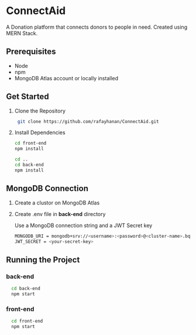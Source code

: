 # ConnectAid
A Donation platform that connects donors to people in need. Created using MERN Stack.

## Prerequisites

  - Node
  - npm
  - MongoDB Atlas account or locally installed 

## Get Started

1. Clone the Repository

   ```sh
    git clone https://github.com/rafayhanan/ConnectAid.git
    ```

2. Install Dependencies
   
    ```sh
    cd front-end
    npm install
    ```

    ```sh
    cd ..
    cd back-end
    npm install
    ```
    
## MongoDB Connection

1. Create a clustor on MongoDB Atlas

2. Create .env file in **back-end** directory

    Use a MongoDB connection string and a JWT Secret key
   
    ```sh
    MONGODB_URI = mongodb+srv://<username>:<password>@<cluster-name>.bqydw.mongodb.net/?retryWrites=true&w=majority&appName=<clustor-name>
    JWT_SECRET = <your-secret-key>
    ```

## Running the Project

### back-end

  ```sh
    cd back-end
    npm start
  ```
### front-end

  ```sh
    cd front-end
    npm start
  ```










